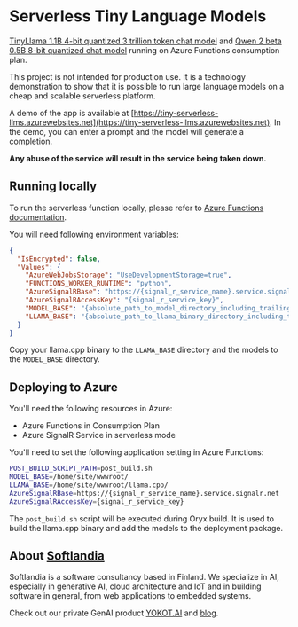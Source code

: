 # Serverless Tiny Language Models

[TinyLlama 1.1B 4-bit quantized 3 trillion token chat model](https://huggingface.co/TheBloke/TinyLlama-1.1B-Chat-v1.0-GGUF) and [Qwen 2 beta 0.5B 8-bit quantized chat model](https://huggingface.co/Qwen/Qwen1.5-0.5B-Chat-GGUF) running on Azure Functions consumption plan.

This project is not intended for production use. It is a technology demonstration to show that it is possible to run large language models on a cheap and scalable serverless platform.

A demo of the app is available at [https://tiny-serverless-llms.azurewebsites.net](https://tiny-serverless-llms.azurewebsites.net). In the demo, you can enter a prompt and the model will generate a completion.

**Any abuse of the service will result in the service being taken down.**

## Running locally

To run the serverless function locally, please refer to [Azure Functions documentation](https://learn.microsoft.com/en-us/azure/azure-functions/create-first-function-vs-code-python).

You will need following environment variables:

```json
{
  "IsEncrypted": false,
  "Values": {
    "AzureWebJobsStorage": "UseDevelopmentStorage=true",
    "FUNCTIONS_WORKER_RUNTIME": "python",
    "AzureSignalRBase": "https://{signal_r_service_name}.service.signalr.net",
    "AzureSignalRAccessKey": "{signal_r_service_key}",
    "MODEL_BASE": "{absolute_path_to_model_directory_including_trailing_slash}",
    "LLAMA_BASE": "{absolute_path_to_llama_binary_directory_including_trailing_slash}"
  }
}
```

Copy your llama.cpp binary to the `LLAMA_BASE` directory and the models to the `MODEL_BASE` directory.

## Deploying to Azure

You'll need the following resources in Azure:

- Azure Functions in Consumption Plan
- Azure SignalR Service in serverless mode

You'll need to set the following application setting in Azure Functions:

```bash
POST_BUILD_SCRIPT_PATH=post_build.sh
MODEL_BASE=/home/site/wwwroot/
LLAMA_BASE=/home/site/wwwroot/llama.cpp/
AzureSignalRBase=https://{signal_r_service_name}.service.signalr.net
AzureSignalRAccessKey={signal_r_service_key}
```

The `post_build.sh` script will be executed during Oryx build. It is used to build the llama.cpp binary and add the models to the deployment package.

## About [Softlandia](https://softlandia.fi/)

Softlandia is a software consultancy based in Finland. We specialize in AI, especially in generative AI, cloud architecture and IoT and in building software in general, from web applications to embedded systems.

Check out our private GenAI product [YOKOT.AI](https://yokot.ai/) and [blog](https://softlandia.fi/blog).

